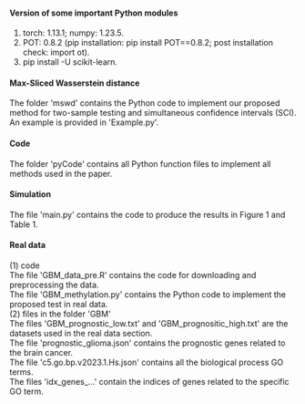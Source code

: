 #### Version of some important Python modules
1. torch: 1.13.1; numpy: 1.23.5.
2. POT: 0.8.2 (pip installation: pip install POT==0.8.2; post installation check: import ot).
3. pip install -U scikit-learn.

#### Max-Sliced Wasserstein distance
The folder 'mswd' contains the Python code to implement our proposed method for two-sample testing and simultaneous confidence intervals (SCI). An example is provided in 'Example.py'.

#### Code
The folder 'pyCode' contains all Python function files to implement all methods used in the paper.

#### Simulation
The file 'main.py' contains the code to produce the results in Figure 1 and Table 1.  

#### Real data
(1) code  
The file 'GBM_data_pre.R' contains the code for downloading and preprocessing the data.  
The file 'GBM_methylation.py' contains the Python code to implement the proposed test in real data.  
(2) files in the folder 'GBM'  
The files 'GBM_prognostic_low.txt' and 'GBM_prognositic_high.txt' are the datasets used in the real data section.  
The file 'prognostic_glioma.json' contains the prognostic genes related to the brain cancer.  
The file 'c5.go.bp.v2023.1.Hs.json' contains all the biological process GO terms.  
The files 'idx_genes_...' contain the indices of genes related to the specific GO term.
